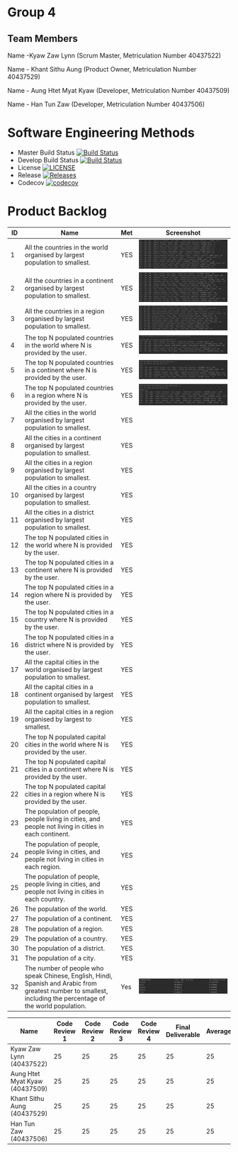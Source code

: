  
# Group 4

## Team Members

Name -Kyaw Zaw Lynn (Scrum Master, Metriculation Number 40437522)

Name - Khant Sithu Aung (Product Owner, Metriculation Number 40437529)

Name - Aung Htet Myat Kyaw (Developer, Metriculation Number 40437509)

Name - Han Tun Zaw (Developer, Metriculation Number 40437506)

# Software Engineering Methods

- Master Build Status [![Build Status](https://travis-ci.org/DevOpsGp4/DevOps4.svg?branch=master)](https://travis-ci.org/DevOpsGp4/DevOps4)
- Develop Build Status [![Build Status](https://travis-ci.org/DevOpsGp4/DevOps4.svg?branch=master)](https://travis-ci.org/DevOpsGp4/DevOps4)
- License [![LICENSE](https://img.shields.io/github/license/DevOpsGp4/DevOps4.svg?style=flat-square)](https://img.shields.io/github/license/DevOpsGp4/DevOps4)
- Release [![Releases](https://img.shields.io/github/release/DevOpsGp4/DevOps4/all.svg?style=flat-square)](https://github.com/DevOpsGp4/DevOps4/releases)
- Codecov [![codecov](https://codecov.io/gh/DevOpsGp4/DevOps4/branch/master/graph/badge.svg)](https://codecov.io/gh/DevOpsGp4/DevOps4)

# Product Backlog
 
| ID | Name | Met | Screenshot |
| --- | --- | --- | --- |
| 1 | All the countries in the world organised by largest population to smallest. | YES | ![alt text](https://github.com/DevOpsGp4/DevOps4/blob/master/images/1.PNG) |
| 2 | All the countries in a continent organised by largest population to smallest. | YES | ![alt text](https://github.com/DevOpsGp4/DevOps4/blob/master/images/2.PNG)|
| 3 | All the countries in a region organised by largest population to smallest. | YES | ![alt text](https://github.com/DevOpsGp4/DevOps4/blob/master/images/3.PNG) |
| 4 | The top N populated countries in the world where N is provided by the user. | YES  | ![alt text](https://github.com/DevOpsGp4/DevOps4/blob/master/images/4.PNG)  |
| 5 | The top N populated countries in a continent where N is provided by the user. | YES  | ![alt text](https://github.com/DevOpsGp4/DevOps4/blob/master/images/5.PNG) |
| 6 | The top N populated countries in a region where N is provided by the user. | YES  | ![alt text](https://github.com/DevOpsGp4/DevOps4/blob/master/images/6.PNG)  |
| 7 | All the cities in the world organised by largest population to smallest. | YES  |  |
| 8 | All the cities in a continent organised by largest population to smallest. | YES  |  |
| 9 | All the cities in a region organised by largest population to smallest. | YES  |  |
| 10 | All the cities in a country organised by largest population to smallest. | YES  |  |
| 11 | All the cities in a district organised by largest population to smallest. | YES  |  |
| 12 | The top N populated cities in the world where N is provided by the user. | YES  |  |
| 13 | The top N populated cities in a continent where N is provided by the user. | YES |  |
| 14 | The top N populated cities in a region where N is provided by the user. | YES  |  |
| 15 | The top N populated cities in a country where N is provided by the user. | YES  |  |
| 16 | The top N populated cities in a district where N is provided by the user. | YES  |  |
| 17 | All the capital cities in the world organised by largest population to smallest. | YES |  |
| 18 | All the capital cities in a continent organised by largest population to smallest. | YES |  |
| 19 | All the capital cities in a region organised by largest to smallest. | YES |  |
| 20 | The top N populated capital cities in the world where N is provided by the user. | YES |  |
| 21 | The top N populated capital cities in a continent where N is provided by the user. | YES |  |
| 22 | The top N populated capital cities in a region where N is provided by the user. | YES |  |
| 23 | The population of people, people living in cities, and people not living in cities in each continent. | YES |  |
| 24 | The population of people, people living in cities, and people not living in cities in each region. | YES  |  |
| 25 | The population of people, people living in cities, and people not living in cities in each country. | YES |  |
| 26 | The population of the world. | YES  |  |
| 27 | The population of a continent. | YES |  |
| 28 | The population of a region. | YES  |  |
| 29 | The population of a country. | YES  |  |
| 30 | The population of a district. | YES |  |
| 31 | The population of a city. | YES  | |
| 32 | The number of people who speak Chinese, English, Hindi, Spanish and Arabic from greatest number to smallest, including the percentage of the world population. | Yes | ![alt text](https://github.com/DevOpsGp4/DevOps4/blob/master/images/32.PNG)  |


| Name | Code Review 1 | Code Review 2 | Code Review 3 | Code Review 4 | Final Deliverable | Average |
|------|---------------|---------------|---------------|---------------|-------------------|-------|
| Kyaw Zaw Lynn (40437522) | 25 | 25 | 25 | 25 | 25 | 25 |
| Aung Htet Myat Kyaw (40437509) | 25 | 25 | 25 | 25 | 25 | 25 |
| Khant Sithu Aung (40437529) | 25 | 25 | 25 | 25 | 25 | 25 |
| Han Tun Zaw (40437506) | 25 | 25 | 25| 25 | 25 | 25 |
